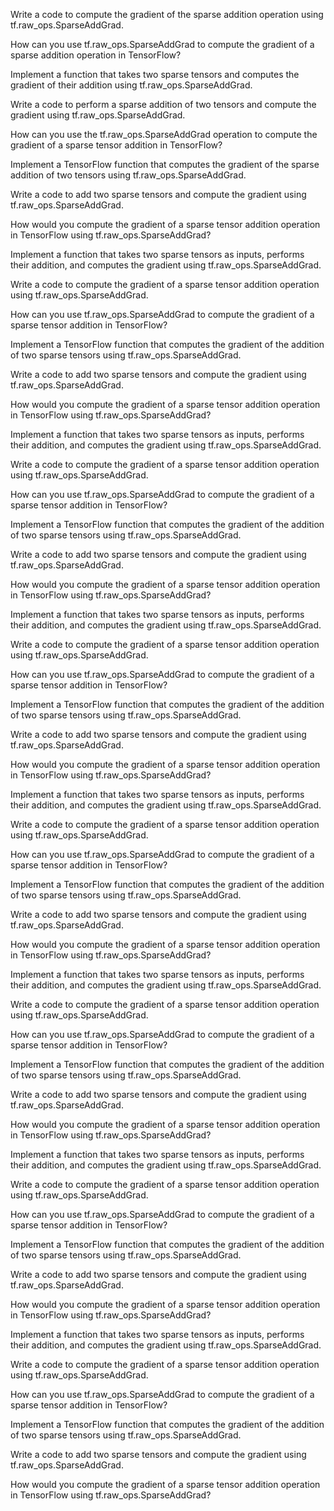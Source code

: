 Write a code to compute the gradient of the sparse addition operation using tf.raw_ops.SparseAddGrad.

How can you use tf.raw_ops.SparseAddGrad to compute the gradient of a sparse addition operation in TensorFlow?

Implement a function that takes two sparse tensors and computes the gradient of their addition using tf.raw_ops.SparseAddGrad.

Write a code to perform a sparse addition of two tensors and compute the gradient using tf.raw_ops.SparseAddGrad.

How can you use the tf.raw_ops.SparseAddGrad operation to compute the gradient of a sparse tensor addition in TensorFlow?

Implement a TensorFlow function that computes the gradient of the sparse addition of two tensors using tf.raw_ops.SparseAddGrad.

Write a code to add two sparse tensors and compute the gradient using tf.raw_ops.SparseAddGrad.

How would you compute the gradient of a sparse tensor addition operation in TensorFlow using tf.raw_ops.SparseAddGrad?

Implement a function that takes two sparse tensors as inputs, performs their addition, and computes the gradient using tf.raw_ops.SparseAddGrad.

Write a code to compute the gradient of a sparse tensor addition operation using tf.raw_ops.SparseAddGrad.

How can you use tf.raw_ops.SparseAddGrad to compute the gradient of a sparse tensor addition in TensorFlow?

Implement a TensorFlow function that computes the gradient of the addition of two sparse tensors using tf.raw_ops.SparseAddGrad.

Write a code to add two sparse tensors and compute the gradient using tf.raw_ops.SparseAddGrad.

How would you compute the gradient of a sparse tensor addition operation in TensorFlow using tf.raw_ops.SparseAddGrad?

Implement a function that takes two sparse tensors as inputs, performs their addition, and computes the gradient using tf.raw_ops.SparseAddGrad.

Write a code to compute the gradient of a sparse tensor addition operation using tf.raw_ops.SparseAddGrad.

How can you use tf.raw_ops.SparseAddGrad to compute the gradient of a sparse tensor addition in TensorFlow?

Implement a TensorFlow function that computes the gradient of the addition of two sparse tensors using tf.raw_ops.SparseAddGrad.

Write a code to add two sparse tensors and compute the gradient using tf.raw_ops.SparseAddGrad.

How would you compute the gradient of a sparse tensor addition operation in TensorFlow using tf.raw_ops.SparseAddGrad?

Implement a function that takes two sparse tensors as inputs, performs their addition, and computes the gradient using tf.raw_ops.SparseAddGrad.

Write a code to compute the gradient of a sparse tensor addition operation using tf.raw_ops.SparseAddGrad.

How can you use tf.raw_ops.SparseAddGrad to compute the gradient of a sparse tensor addition in TensorFlow?

Implement a TensorFlow function that computes the gradient of the addition of two sparse tensors using tf.raw_ops.SparseAddGrad.

Write a code to add two sparse tensors and compute the gradient using tf.raw_ops.SparseAddGrad.

How would you compute the gradient of a sparse tensor addition operation in TensorFlow using tf.raw_ops.SparseAddGrad?

Implement a function that takes two sparse tensors as inputs, performs their addition, and computes the gradient using tf.raw_ops.SparseAddGrad.

Write a code to compute the gradient of a sparse tensor addition operation using tf.raw_ops.SparseAddGrad.

How can you use tf.raw_ops.SparseAddGrad to compute the gradient of a sparse tensor addition in TensorFlow?

Implement a TensorFlow function that computes the gradient of the addition of two sparse tensors using tf.raw_ops.SparseAddGrad.

Write a code to add two sparse tensors and compute the gradient using tf.raw_ops.SparseAddGrad.

How would you compute the gradient of a sparse tensor addition operation in TensorFlow using tf.raw_ops.SparseAddGrad?

Implement a function that takes two sparse tensors as inputs, performs their addition, and computes the gradient using tf.raw_ops.SparseAddGrad.

Write a code to compute the gradient of a sparse tensor addition operation using tf.raw_ops.SparseAddGrad.

How can you use tf.raw_ops.SparseAddGrad to compute the gradient of a sparse tensor addition in TensorFlow?

Implement a TensorFlow function that computes the gradient of the addition of two sparse tensors using tf.raw_ops.SparseAddGrad.

Write a code to add two sparse tensors and compute the gradient using tf.raw_ops.SparseAddGrad.

How would you compute the gradient of a sparse tensor addition operation in TensorFlow using tf.raw_ops.SparseAddGrad?

Implement a function that takes two sparse tensors as inputs, performs their addition, and computes the gradient using tf.raw_ops.SparseAddGrad.

Write a code to compute the gradient of a sparse tensor addition operation using tf.raw_ops.SparseAddGrad.

How can you use tf.raw_ops.SparseAddGrad to compute the gradient of a sparse tensor addition in TensorFlow?

Implement a TensorFlow function that computes the gradient of the addition of two sparse tensors using tf.raw_ops.SparseAddGrad.

Write a code to add two sparse tensors and compute the gradient using tf.raw_ops.SparseAddGrad.

How would you compute the gradient of a sparse tensor addition operation in TensorFlow using tf.raw_ops.SparseAddGrad?

Implement a function that takes two sparse tensors as inputs, performs their addition, and computes the gradient using tf.raw_ops.SparseAddGrad.

Write a code to compute the gradient of a sparse tensor addition operation using tf.raw_ops.SparseAddGrad.

How can you use tf.raw_ops.SparseAddGrad to compute the gradient of a sparse tensor addition in TensorFlow?

Implement a TensorFlow function that computes the gradient of the addition of two sparse tensors using tf.raw_ops.SparseAddGrad.

Write a code to add two sparse tensors and compute the gradient using tf.raw_ops.SparseAddGrad.

How would you compute the gradient of a sparse tensor addition operation in TensorFlow using tf.raw_ops.SparseAddGrad?